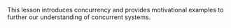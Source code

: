 This lesson introduces concurrency and provides motivational examples to further our understanding of concurrent
systems.
